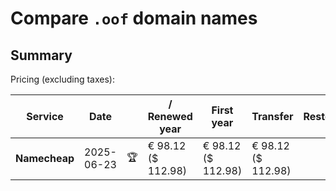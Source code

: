 # Compare `.oof` domain names

## Summary

Pricing (excluding taxes):

| Service | Date |  | / Renewed year | First year | Transfer | Restoration |
|--|--|--|--|--|--|--|
| **Namecheap** | 2025-06-23 | 🏆 | € 98.12<br>($ 112.98) | € 98.12<br>($ 112.98) | € 98.12<br>($ 112.98) |  |

